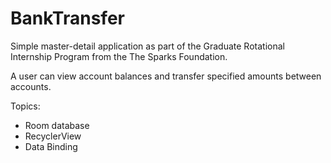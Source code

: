 # BankTransfer

Simple master-detail application as part of the Graduate Rotational Internship Program from the The Sparks Foundation.

A user can view account balances and transfer specified amounts between accounts.

Topics:
- Room database
- RecyclerView
- Data Binding
